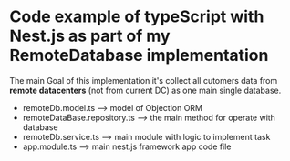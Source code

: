 # Code example of typeScript with Nest.js as part of my RemoteDatabase implementation
The main Goal of this implementation it's collect all cutomers data from **remote datacenters** (not from current DC) as one main single database.

- remoteDb.model.ts --> model of Objection ORM
- remoteDataBase.repository.ts -->  the main method for operate with database
- remoteDb.service.ts --> main module with logic to implement task
- app.module.ts --> main nest.js framework app code file
